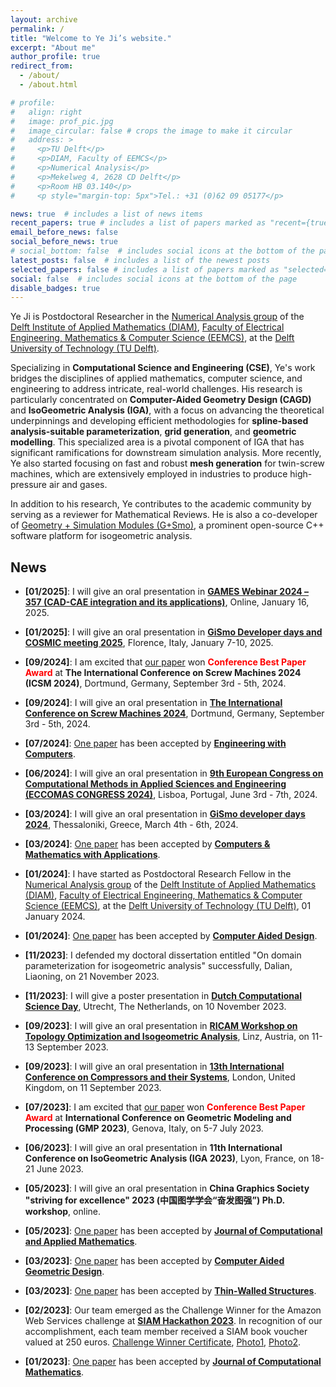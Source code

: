 ```yaml
---
layout: archive
permalink: /
title: "Welcome to Ye Ji’s website."
excerpt: "About me"
author_profile: true
redirect_from: 
  - /about/
  - /about.html

# profile: 
#   align: right
#   image: prof_pic.jpg
#   image_circular: false # crops the image to make it circular
#   address: >
#     <p>TU Delft</p>
#     <p>DIAM, Faculty of EEMCS</p>
#     <p>Numerical Analysis</p>
#     <p>Mekelweg 4, 2628 CD Delft</p>
#     <p>Room HB 03.140</p>
#     <p style="margin-top: 5px">Tel.: +31 (0)62 09 05177</p>

news: true  # includes a list of news items
recent_papers: true # includes a list of papers marked as "recent={true}"
email_before_news: false
social_before_news: true
# social_bottom: false  # includes social icons at the bottom of the page
latest_posts: false  # includes a list of the newest posts
selected_papers: false # includes a list of papers marked as "selected={true}"
social: false  # includes social icons at the bottom of the page
disable_badges: true
---
```


Ye Ji is Postdoctoral Researcher in the <a href="https://www.tudelft.nl/ewi/over-de-faculteit/afdelingen/applied-mathematics/numerical-analysis" target="_blank">Numerical Analysis group</a> of the <a href="https://www.tudelft.nl/ewi/over-de-faculteit/afdelingen/applied-mathematics" target="_blank">Delft Institute of Applied Mathematics (DIAM)</a>, <a href="https://www.tudelft.nl/en/eemcs" target="_blank">Faculty of Electrical Engineering, Mathematics & Computer Science (EEMCS)</a>, at the <a href="https://www.tudelft.nl/en/" target="_blank">Delft University of Technology (TU Delft)</a>.

Specializing in **Computational Science and Engineering (CSE)**, Ye's work bridges the disciplines of applied mathematics, computer science, and engineering to address intricate, real-world challenges. His research is particularly concentrated on **Computer-Aided Geometry Design (CAGD)** and **IsoGeometric Analysis (IGA)**, with a focus on advancing the theoretical underpinnings and developing efficient methodologies for **spline-based analysis-suitable parameterization**, **grid generation**, and **geometric modelling**. This specialized area is a pivotal component of IGA that has significant ramifications for downstream simulation analysis. More recently, Ye also started focusing on fast and robust **mesh generation** for twin-screw machines, which are extensively employed in industries to produce high-pressure air and gases.

In addition to his research, Ye contributes to the academic community by serving as a reviewer for Mathematical Reviews. He is also a co-developer of [Geometry + Simulation Modules (G+Smo)](https://gismo.github.io/), a prominent open-source C++ software platform for isogeometric analysis.

News
------

- **[01/2025]**: I will give an oral presentation in [**GAMES Webinar 2024 – 357 (CAD-CAE integration and its applications)**](https://games-cn.org/games-webinar-20250116-357/), Online, January 16, 2025.

- **[01/2025]**: I will give an oral presentation in [**GiSmo Developer days and COSMIC meeting 2025**](https://github.com/gismo/gismo/wiki/GiSmo-Developer-days-and-COSMIC-meeting-2025), Florence, Italy, January 7-10, 2025.

- **[09/2024]**: I am excited that [our paper](https://iopscience.iop.org/article/10.1088/1757-899X/1322/1/012014) won **<font color=Red>Conference Best Paper Award</font>** at **The International Conference on Screw Machines 2024 (ICSM 2024)**, Dortmund, Germany, September 3rd - 5th, 2024.

- **[09/2024]**: I will give an oral presentation in [**The International Conference on Screw Machines 2024**](https://github.com/gismo/gismo/wiki/GiSmo-developer-days-2024), Dortmund, Germany, September 3rd - 5th, 2024.

- **[07/2024]**: [One paper](https://doi.org/10.1007/s00366-024-02020-z) has been accepted by [**Engineering with Computers**](https://link.springer.com/article/10.1007/s00366-024-02020-z).

- **[06/2024]**: I will give an oral presentation in [**9th European Congress on Computational Methods in Applied Sciences and Engineering (ECCOMAS CONGRESS 2024)**](https://eccomas2024.org/), Lisboa, Portugal, June 3rd - 7th, 2024.

- **[03/2024]**: I will give an oral presentation in [**GiSmo developer days 2024**](https://github.com/gismo/gismo/wiki/GiSmo-developer-days-2024), Thessaloniki, Greece, March 4th - 6th, 2024.

- **[03/2024]**: [One paper](https://doi.org/10.1016/j.camwa.2024.03.001) has been accepted by [**Computers & Mathematics with Applications**](https://www-sciencedirect-com.tudelft.idm.oclc.org/journal/computers-and-mathematics-with-applications).

- **[01/2024]**: I have started as Postdoctoral Research Fellow in the <a href="https://www.tudelft.nl/ewi/over-de-faculteit/afdelingen/applied-mathematics/numerical-analysis" target="_blank">Numerical Analysis group</a> of the <a href="https://www.tudelft.nl/ewi/over-de-faculteit/afdelingen/applied-mathematics" target="_blank">Delft Institute of Applied Mathematics (DIAM)</a>, <a href="https://www.tudelft.nl/en/eemcs" target="_blank">Faculty of Electrical Engineering, Mathematics & Computer Science (EEMCS)</a>, at the <a href="https://www.tudelft.nl/en/" target="_blank">Delft University of Technology (TU Delft)</a>, 01 January 2024.

- **[01/2024]**: [One paper](https://www.sciencedirect.com/science/article/pii/S0010448523002051) has been accepted by [**Computer Aided Design**](https://www.sciencedirect.com/journal/computer-aided-design).

- **[11/2023]**: I defended my doctoral dissertation entitled "On domain parameterization for isogeometric analysis" successfully, Dalian, Liaoning, on 21 November 2023.

- **[11/2023]**: I will give a poster presentation in [**Dutch Computational Science Day**](https://ducomsday.nl/), Utrecht, The Netherlands, on 10 November 2023.

- **[09/2023]**: I will give an oral presentation in [**RICAM Workshop on Topology Optimization and Isogeometric Analysis**](https://www.oeaw.ac.at/ricam/news-events/workshops/topology-optimization-and-isogeometric-analysis), Linz, Austria, on 11-13 September 2023. 

- **[09/2023]**: I will give an oral presentation in [**13th International Conference on Compressors and their Systems**](https://citycompressorsconference.london), London, United Kingdom, on 11 September 2023. 

- **[07/2023]**: I am excited that [our paper](https://www.sciencedirect.com/science/article/abs/pii/S0167839623000237) won **<font color=Red>Conference Best Paper Award</font>** at **International Conference on Geometric Modeling and Processing (GMP 2023)**, Genova, Italy, on 5-7 July 2023. 

- **[06/2023]**: I will give an oral presentation in **11th International Conference on IsoGeometric Analysis (IGA 2023)**, Lyon, France, on 18-21 June 2023. 

- **[05/2023]**: I will give an oral presentation in **China Graphics Society "striving for excellence" 2023 (中国图学学会“奋发图强”) Ph.D. workshop**, online. 

- **[05/2023]**: [One paper](https://www.sciencedirect.com/science/article/pii/S0377042723002479) has been accepted by [**Journal of Computational and Applied Mathematics**](https://www.sciencedirect.com/journal/journal-of-computational-and-applied-mathematics).

- **[03/2023]**: [One paper](https://www.sciencedirect.com/science/article/pii/S0167839623000237) has been accepted by [**Computer Aided Geometric Design**](https://www.sciencedirect.com/journal/computer-aided-geometric-design).

- **[03/2023]**: [One paper](https://www.sciencedirect.com/science/article/pii/S0263823123001544) has been accepted by [**Thin-Walled Structures**](https://www.sciencedirect.com/journal/thin-walled-structures).

- **[02/2023]**: Our team emerged as the Challenge Winner for the Amazon Web Services challenge at [**SIAM Hackathon 2023**](https://www.siam.org/conferences/cm/conference/cse23). In recognition of our accomplishment, each team member received a SIAM book voucher valued at 250 euros. [Challenge Winner Certificate](../images/talks/2023-02-26-siam-hackaton/SIAM_certificate.pdf), [Photo1](../images/talks/2023-02-26-siam-hackaton/SIAM_Hackathon2023_pic1.jpeg), [Photo2](../images/talks/2023-02-26-siam-hackaton/SIAM_Hackathon2023_pic2.jpeg).

- **[01/2023]**: [One paper](https://www.global-sci.org/jcm/) has been accepted by [**Journal of Computational Mathematics**](https://www.global-sci.org/jcm/). 


<div style="text-align:center; margin:0; padding:0; width:256px;">
  <script type="text/javascript" src="//rf.revolvermaps.com/0/0/1.js?i=5nnta91lqjn&amp;s=240&amp;m=8&amp;v=true&amp;r=false&amp;b=000000&amp;n=true&amp;c=ff0000" async="async"></script>
  </div>